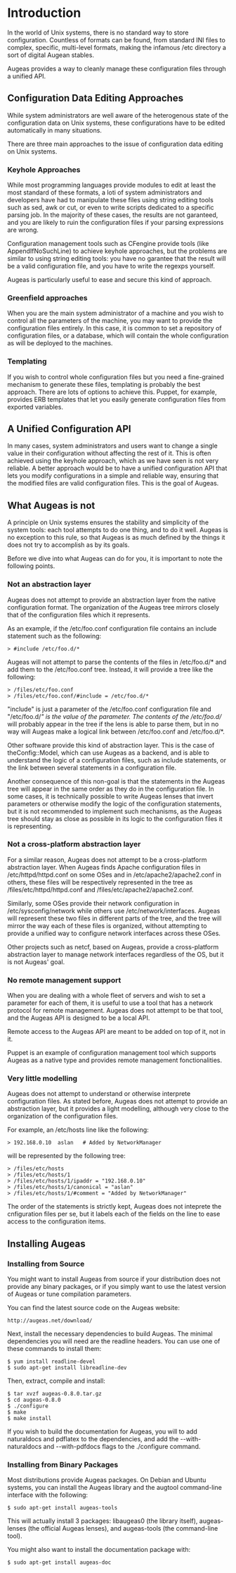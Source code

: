 # Introduction #

In the world of Unix systems, there is no standard way to store configuration. Countless of formats can be found, from standard INI files to complex, specific, multi-level formats, making the infamous /etc directory a sort of digital Augean stables.

Augeas provides a way to cleanly manage these configuration files through a unified API.


## Configuration Data Editing Approaches ##

While system administrators are well aware of the heterogenous state of the configuration data on Unix systems, these configurations have to be edited automatically in many situations.

There are three main approaches to the issue of configuration data editing on Unix systems.


### Keyhole Approaches ###

While most programming languages provide modules to edit at least the most standard of these formats, a loti of system administrators and developers have had to manipulate these files using string editing tools such as sed, awk or cut, or even to write scripts dedicated to a specific parsing job. In the majority of these cases, the results are not garanteed, and you are likely to ruin the configuration files if your parsing expressions are wrong.

Configuration management tools such as CFengine provide tools (like AppendIfNoSuchLine) to achieve keyhole approaches, but the problems are similar to using string editing tools: you have no garantee that the result will be a valid configuration file, and you have to write the regexps yourself.

Augeas is particularly useful to ease and secure this kind of approach.


### Greenfield approaches ###

When you are the main system administrator of a machine and you wish to control all the parameters of the machine, you may want to provide the configuration files entirely. In this case, it is common to set a repository of configuration files, or a database, which will contain the whole configuration as will be deployed to the machines.


### Templating ###

If you wish to control whole configuration files but you need a fine-grained mechanism to generate these files, templating is probably the best approach. There are lots of options to achieve this. Puppet, for example, provides ERB templates that let you easily generate configuration files from exported variables.


## A Unified Configuration API ##

In many cases, system administrators and users want to change a single value in their configuration without affecting the rest of it. This is often achieved using the keyhole approach, which as we have seen is not very reliable. A better approach would be to have a unified configuration API that lets you modify configurations in a simple and reliable way, ensuring that the modified files are valid configuration files. This is the goal of Augeas.


## What Augeas is not ##

A principle on Unix systems ensures the stability and simplicity of the system tools: each tool attempts to do one thing, and to do it well. Augeas is no exception to this rule, so that Augeas is as much defined by the things it does not try to accomplish as by its goals.

Before we dive into what Augeas can do for you, it is important to note the following points.


### Not an abstraction layer ###

Augeas does not attempt to provide an abstraction layer from the native configuration format. The organization of the Augeas tree mirrors closely that of the configuration files which it represents.

As an example, if the /etc/foo.conf configuration file contains an include statement such as the following:

	> #include /etc/foo.d/*

Augeas will not attempt to parse the contents of the files in /etc/foo.d/* and add them to the /etc/foo.conf tree. Instead, it will provide a tree like the following:

	> /files/etc/foo.conf
	> /files/etc/foo.conf/#include = /etc/foo.d/*

"include" is just a parameter of the /etc/foo.conf configuration file and "/etc/foo.d/*" is the value of the parameter. The contents of the /etc/foo.d/* will probably appear in the tree if the lens is able to parse them, but in no way will Augeas make a logical link between /etc/foo.conf and /etc/foo.d/*.

Other software provide this kind of abstraction layer. This is the case of theConfig::Model, which can use Augeas as a backend, and is able to understand the logic of a configuration files, such as include statements, or the link between several statements in a configuration file.

Another consequence of this non-goal is that the statements in the Augeas tree will appear in the same order as they do in the configuration file. In some cases, it is technically possible to write Augeas lenses that invert parameters or otherwise modify the logic of the configuration statements, but it is not recommended to implement such mechanisms, as the Augeas tree should stay as close as possible in its logic to the configuration files it is representing.


### Not a cross-platform abstraction layer ###

For a similar reason, Augeas does not attempt to be a cross-platform abstraction layer. When Augeas finds Apache configuration files in /etc/httpd/httpd.conf on some OSes and in /etc/apache2/apache2.conf in others, these files will be respectively represented in the tree as /files/etc/httpd/httpd.conf and /files/etc/apache2/apache2.conf.

Similarly, some OSes provide their network configuration in /etc/sysconfig/network while others use /etc/network/interfaces. Augeas will represent these two files in different parts of the tree, and the tree will mirror the way each of these files is organized, without attempting to provide a unified way to configure network interfaces across these OSes.

Other projects such as netcf, based on Augeas, provide a cross-platform abstraction layer to manage network interfaces regardless of the OS, but it is not Augeas' goal.


### No remote management support ###

When you are dealing with a whole fleet of servers and wish to set a parameter for each of them, it is useful to use a tool that has a network protocol for remote management. Augeas does not attempt to be that tool, and the Augeas API is designed to be a local API.

Remote access to the Augeas API are meant to be added on top of it, not in it.

Puppet is an example of configuration management tool which supports Augeas as a native type and provides remote management fonctionalities.


### Very little modelling ###

Augeas does not attempt to understand or otherwise interprete configuration files. As stated before, Augeas does not attempt to provide an abstraction layer, but it provides a light modelling, although very close to the organization of the configuration files.

For example, an /etc/hosts line like the following:

	> 192.168.0.10	aslan	# Added by NetworkManager

will be represented by the following tree:

	> /files/etc/hosts
	> /files/etc/hosts/1
	> /files/etc/hosts/1/ipaddr = "192.168.0.10"
	> /files/etc/hosts/1/canonical = "aslan"
	> /files/etc/hosts/1/#comment = "Added by NetworkManager"

The order of the statements is strictly kept, Augeas does not inteprete the cnfiguration files per se, but it labels each of the fields on the line to ease access to the configuration items.


## Installing Augeas ##

### Installing from Source ###

You might want to install Augeas from source if your distribution does not provide any binary packages, or if you simply want to use the latest version of Augeas or tune compilation parameters.

You can find the latest source code on the Augeas website:

	http://augeas.net/download/

Next, install the necessary dependencies to build Augeas. The minimal dependencies you will need are the readline headers. You can use one of these commands to install them:

	$ yum install readline-devel
	$ sudo apt-get install libreadline-dev

Then, extract, compile and install:

	$ tar xvzf augeas-0.8.0.tar.gz
	$ cd augeas-0.8.0
	$ ./configure
	$ make
	$ make install

If you wish to build the documentation for Augeas, you will to add naturaldocs and pdflatex to the dependencies, and add the --with-naturaldocs and --with-pdfdocs flags to the ./configure command.

### Installing from Binary Packages ###

Most distributions provide Augeas packages. On Debian and Ubuntu systems, you can install the Augeas library and the augtool command-line interface with the following:

	$ sudo apt-get install augeas-tools

This will actually install 3 packages: libaugeas0 (the library itself), augeas-lenses (the official Augeas lenses), and augeas-tools (the command-line tool).

You might also want to install the documentation package with:

	$ sudo apt-get install augeas-doc


